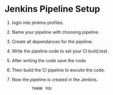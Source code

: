 # Jenkins Pipeline Setup

1) login into jenkins profiles.
2) Name your pipeline with choosing pipeline.
3) Create all dependances for the pipeline.
4) Write the pipeline code to set your CI build,test.
5) After writing the code save the code.
6) Then build the CI pipeline to excuite the code.
7) Now the pipeline is created in the Jenkins.

                THANK YOU